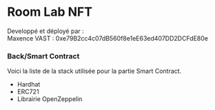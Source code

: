 # Room Lab NFT
<!-- #### Lien Déploiement Vercel: [LINK  ](#) <br/>
#### Déployé sur sépolia : <br/>
[RoomLab](#)<br/> -->

Developpé et déployé par :  
Maxence VAST : 0xe79B2cc4c07dB560f8e1eE63ed407DD2DCFdE80e

<!--## Détails

### Contract

### Test


### Front
Voici la liste de la stack utilisée pour la réalisation du projet.
- Rainbow Kit
- Wagmi
- Viem
- NextJs
- Tailwind CSS
  <br/><br/> -->

### Back/Smart Contract
Voici la liste de la stack utilisée pour la partie Smart Contract.
- Hardhat
- ERC721
- Librairie OpenZeppelin
